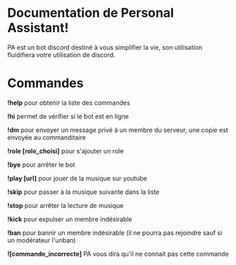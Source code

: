 ﻿# Documentation de Personal Assistant!
 PA est un bot discord destiné à vous simplifier la vie, son utilisation fluidifiera votre utilisation de discord.



# Commandes

**!help** pour obtenir la liste des commandes

**!hi** permet de vérifier si le bot est en ligne

**!dm** pour envoyer un message privé à un membre du serveur, une copie est envoyée au commanditaire

**!role [role_choisi]** pour s'ajouter un role

**!bye** pour arrêter le bot

**!play [url]** pour jouer de la musique sur youtube

**!skip** pour passer à la musique suivante dans la liste

**!stop** pour arrêter la lecture de musique

**!kick** pour expulser un membre indésirable

**!ban** pour bannir un membre indésirable (il ne pourra pas rejoindre sauf si un modérateur l'unban)

**![commande_incorrecte]** PA vous dira qu'il ne connait pas cette commande



